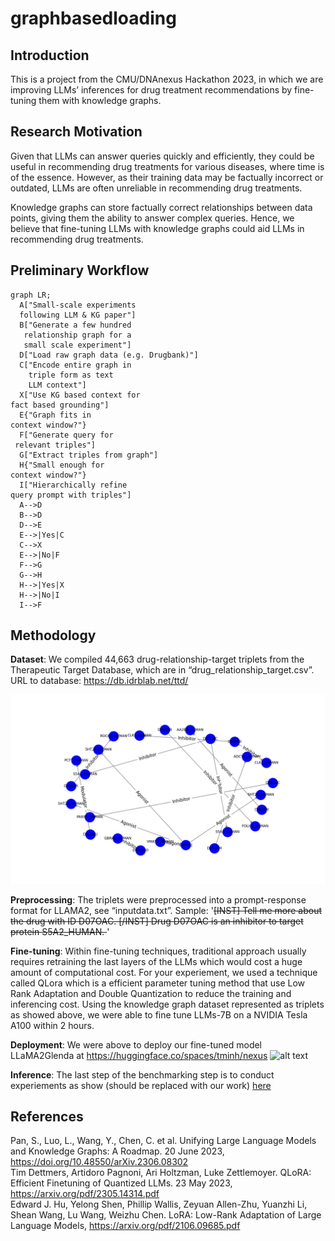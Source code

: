 # graphbasedloading

## Introduction
This is a project from the CMU/DNAnexus Hackathon 2023, in which we are improving LLMs’ inferences for drug treatment recommendations by fine-tuning them with knowledge graphs.

## Research Motivation
Given that LLMs can answer queries quickly and efficiently, they could be useful in recommending drug treatments for various diseases, where time is of the essence. However, as their training data may be factually incorrect or outdated, LLMs are often unreliable in recommending drug treatments. 

Knowledge graphs can store factually correct relationships between data points, giving them the ability to answer complex queries. Hence, we believe that fine-tuning LLMs with knowledge graphs could aid LLMs in recommending drug treatments.

## Preliminary Workflow
```mermaid
graph LR;
  A["Small-scale experiments
  following LLM & KG paper"]
  B["Generate a few hundred
   relationship graph for a
   small scale experiment"]
  D["Load raw graph data (e.g. Drugbank)"]
  C["Encode entire graph in
    triple form as text
    LLM context"]
  X["Use KG based context for
fact based grounding"]
  E{"Graph fits in
context window?"}
  F["Generate query for
 relevant triples"]
  G["Extract triples from graph"]
  H{"Small enough for
context window?"}
  I["Hierarchically refine
query prompt with triples"]
  A-->D
  B-->D
  D-->E
  E-->|Yes|C
  C-->X
  E-->|No|F
  F-->G
  G-->H
  H-->|Yes|X
  H-->|No|I
  I-->F
```

## Methodology
**Dataset**: We compiled 44,663 drug-relationship-target triplets from the Therapeutic Target Database, which are in “drug_relationship_target.csv”. URL to database: https://db.idrblab.net/ttd/ 

![Sample Graph](graph.png)

**Preprocessing**: The triplets were preprocessed into a prompt-response format for LLAMA2, see “inputdata.txt”. Sample: '<s>[INST] Tell me more about the drug with ID D07OAC. [/INST] Drug D07OAC is an inhibitor to target protein S5A2_HUMAN. </s>'

<!-- Training and Inference: A LLAMA2-7b model was then fine-tuned on the preprocessed data. -->
**Fine-tuning**: Within fine-tuning techniques, traditional approach usually requires retraining the last layers of the LLMs which would cost a huge amount of computational cost. For your experiement, we used a technique called QLora which is a efficient parameter tuning method that use Low Rank Adaptation and Double Quantization to reduce the training and inferencing cost. Using the knowledge graph dataset represented as triplets as showed above, we were able to fine tune LLMs-7B on a NVIDIA Tesla A100 within 2 hours.

**Deployment**: We were above to deploy our fine-tuned model LLaMA2Glenda at https://huggingface.co/spaces/tminh/nexus
![alt text](https://global.discourse-cdn.com/business7/uploads/streamlit/optimized/3X/9/1/91a784d6b22ea11a8542c9a1a51f001eb5ab91fc_2_690x445.jpeg)


**Inference**: The last step of the benchmarking step is to conduct experiements as show (should be replaced with our work) [here](https://github.com/tanchongmin/TensorFlow-Implementations/blob/main/Tutorial/LLM%20with%20Knowledge%20Graphs.ipynb)


## References
Pan, S., Luo, L., Wang, Y., Chen, C. et al. Unifying Large Language Models and Knowledge Graphs: A Roadmap. 20 June 2023, https://doi.org/10.48550/arXiv.2306.08302  
Tim Dettmers, Artidoro Pagnoni, Ari Holtzman, Luke Zettlemoyer. QLoRA: Efficient Finetuning of Quantized LLMs. 23 May 2023, https://arxiv.org/pdf/2305.14314.pdf  
Edward J. Hu, Yelong Shen, Phillip Wallis, Zeyuan Allen-Zhu, Yuanzhi Li, Shean Wang, Lu Wang, Weizhu Chen. LoRA: Low-Rank Adaptation of Large Language Models, https://arxiv.org/pdf/2106.09685.pdf  
